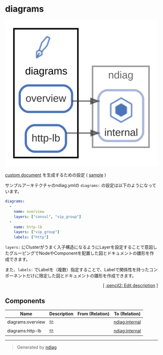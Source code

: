 # diagrams

![diagram](node-diagrams.svg)

[custom document](node-documents.md#components) を生成するための設定 ( [sample](/sample/input/ndiag.yml#L5-L12) )

サンプルアーキテクチャのndiag.ymlの `diagrams:` の設定は以下のようになっています。

``` yaml
diagrams:
  -
    name: overview
    layers: ["consul", "vip_group"]
  -
    name: http-lb
    layers: ["vip_group"]
    labels: ["http"]
```

`layers:` にClusterがうまく入子構造になるようにLayerを設定することで意図したグルーピングでNodeやComponentを配置した図とドキュメントの雛形を作成できます。

また、`labels:` でLabelを（複数）指定することで、Labelで関係性を持ったコンポーネントだけに限定した図とドキュメントの雛形を作成できます。


<p align="right">
  [ <a href="../ndiag.descriptions.ja/_node-diagrams.md">:pencil2: Edit description</a> ]
<p>

## Components

| Name | Description | From (Relation) | To (Relation) |
| --- | --- | --- | --- |
| diagrams:overview |  <a href="../ndiag.descriptions.ja/_component-diagrams_overview.md">:pencil2:</a> |  | [ndiag:internal](node-ndiag.md) |
| diagrams:http-lb |  <a href="../ndiag.descriptions.ja/_component-diagrams_http-lb.md">:pencil2:</a> |  | [ndiag:internal](node-ndiag.md) |


---

> Generated by [ndiag](https://github.com/k1LoW/ndiag)
